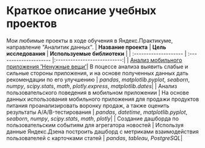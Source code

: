 # Краткое описание учебных проектов
Мои любимые проекты в ходе обучения в Яндекс.Практикуме, направление "Аналитик данных".
| **Название проекта**        | **Цель исследования**                 | **Используемые библиотеки**  | 
| :--------------------  | :---------------------  |:---------------------------:|
| [Анализ мобильного приложения 'Ненужные вещи']([https://www.google.com](https://github.com/ermvkova/Yandex_Praktikum_projects/tree/main/%D0%90%D0%BD%D0%B0%D0%BB%D0%B8%D0%B7%20%D0%BC%D0%BE%D0%B1%D0%B8%D0%BB%D1%8C%D0%BD%D0%BE%D0%B3%D0%BE%20%D0%BF%D1%80%D0%B8%D0%BB%D0%BE%D0%B6%D0%B5%D0%BD%D0%B8%D1%8F%20'%D0%9D%D0%B5%D0%BD%D1%83%D0%B6%D0%BD%D1%8B%D0%B5%20%D0%B2%D0%B5%D1%89%D0%B8'))| В поцессе анализа выявить слабые и сильные стороны приложения, и на основе полученных данных дать рекомендации по его улучшению | *pandas*, *matplotlib.pyplot*, *seaborn*, *numpy*, *scipy.stats*, *math*, *plotly.express*, *matplotlib.dates*| 
| Анализ пользовательского поведения в мобильном приложении | На основе данных использования мобильного приложения для продажи продуктов питания проанализировать воронку продаж, а также оценить результаты A/A/B-тестирования | *pandas*, *datetime*, *matplotlib.pyplot*, *seaborn*, *numpy*, *scipy.stats*, *math*, *plotly*|
| Создание дашборда по пользовательским событиям для агрегатора новостей | Используя данные Яндекс.Дзена построить дашборд с метриками взаимодействия пользователей с карточками статей | *pandas*, *tableau*, *PostgreSQL*|
